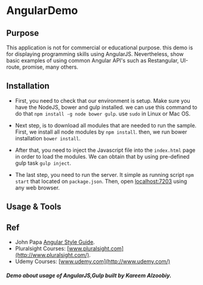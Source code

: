 # AngularDemo

## Purpose 
This application is not for commercial or educational purpose. this demo is for displaying programming skills using AngularJS. Nevertheless, show basic examples of using common Angular API's such as Restangular, UI-route, promise, many others. 

## Installation 
* First, you need to check that our environment is setup. Make sure you have the NodeJS, bower and gulp installed.
we can use this command to do that `npm install -g node bower gulp`. use `sudo` in Linux or Mac OS.

* Next step, is to download all modules that are needed to run the sample. First, we install all node modules by `npm install`. then, we run bower installation `bower install`.   

* After that, you need to inject the Javascript file into the `index.html` page in order to load the modules. We can obtain that by using pre-defined gulp task `gulp inject`.

* The last step, you need to run the server. It simple as running script `npm start` that located on `package.json`. Then, open [localhost:7203](http://localhost:7203/) using any web browser.

## Usage & Tools

## Ref
* John Papa [Angular Style Guide](https://github.com/johnpapa/angular-styleguide).
* Pluralsight Courses: [www.pluralsight.com](http://www.pluralsight.com/).
* Udemy Courses: [www.udemy.com](http://www.udemy.com/)

##### Demo about usage of AngularJS,Gulp built by Kareem Alzoobiy. 
